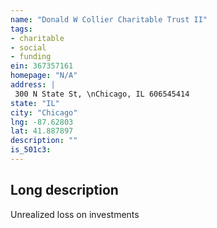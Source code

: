 ```yaml
---
name: "Donald W Collier Charitable Trust II"
tags:
- charitable
- social
- funding
ein: 367357161
homepage: "N/A"
address: |
 300 N State St, \nChicago, IL 606545414
state: "IL"
city: "Chicago"
lng: -87.62803
lat: 41.887897
description: ""
is_501c3: 
---
```


## Long description

Unrealized loss on investments
